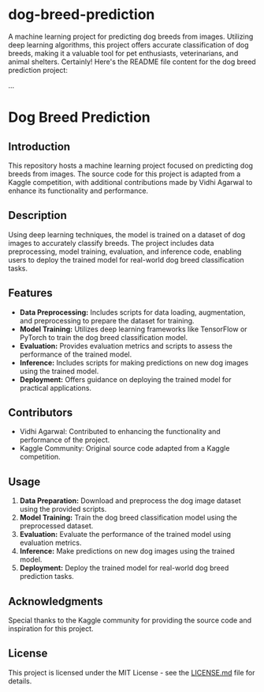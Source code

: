# dog-breed-prediction
A machine learning project for predicting dog breeds from images. Utilizing deep learning algorithms, this project offers accurate classification of dog breeds, making it a valuable tool for pet enthusiasts, veterinarians, and animal shelters.
Certainly! Here's the README file content for the dog breed prediction project:

...
# Dog Breed Prediction

## Introduction

This repository hosts a machine learning project focused on predicting dog breeds from images. The source code for this project is adapted from a Kaggle competition, with additional contributions made by Vidhi Agarwal to enhance its functionality and performance.

## Description

Using deep learning techniques, the model is trained on a dataset of dog images to accurately classify breeds. The project includes data preprocessing, model training, evaluation, and inference code, enabling users to deploy the trained model for real-world dog breed classification tasks.

## Features

- **Data Preprocessing:** Includes scripts for data loading, augmentation, and preprocessing to prepare the dataset for training.
- **Model Training:** Utilizes deep learning frameworks like TensorFlow or PyTorch to train the dog breed classification model.
- **Evaluation:** Provides evaluation metrics and scripts to assess the performance of the trained model.
- **Inference:** Includes scripts for making predictions on new dog images using the trained model.
- **Deployment:** Offers guidance on deploying the trained model for practical applications.

## Contributors

- Vidhi Agarwal: Contributed to enhancing the functionality and performance of the project.
- Kaggle Community: Original source code adapted from a Kaggle competition.

## Usage

1. **Data Preparation:** Download and preprocess the dog image dataset using the provided scripts.
2. **Model Training:** Train the dog breed classification model using the preprocessed dataset.
3. **Evaluation:** Evaluate the performance of the trained model using evaluation metrics.
4. **Inference:** Make predictions on new dog images using the trained model.
5. **Deployment:** Deploy the trained model for real-world dog breed prediction tasks.

## Acknowledgments

Special thanks to the Kaggle community for providing the source code and inspiration for this project.

## License

This project is licensed under the MIT  License - see the [LICENSE.md](LICENSE.md) file for details.



